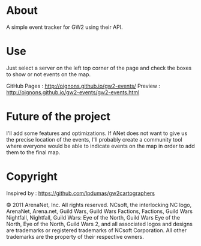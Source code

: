 About
=====

A simple event tracker for GW2 using their API.

Use
===

Just select a server on the left top corner of the page and check the boxes to show or not events on the map.

GitHub Pages : http://oignons.github.io/gw2-events/
Preview : http://oignons.github.io/gw2-events/gw2-events.html

Future of the project
=====================

I'll add some features and optimizations. If ANet does not want to give us the precise location of the events, I'll probably create a community tool where everyone would be able to indicate events on the map in order to add them to the final map.

Copyright
========

Inspired by : https://github.com/lpdumas/gw2cartographers

© 2011 ArenaNet, Inc. All rights reserved. NCsoft, the interlocking NC logo, ArenaNet, Arena.net, Guild Wars, Guild Wars Factions, Factions, Guild Wars Nightfall, Nightfall, Guild Wars: Eye of the North, Guild Wars Eye of the North, Eye of the North, Guild Wars 2, and all associated logos and designs are trademarks or registered trademarks of NCsoft Corporation. All other trademarks are the property of their respective owners.